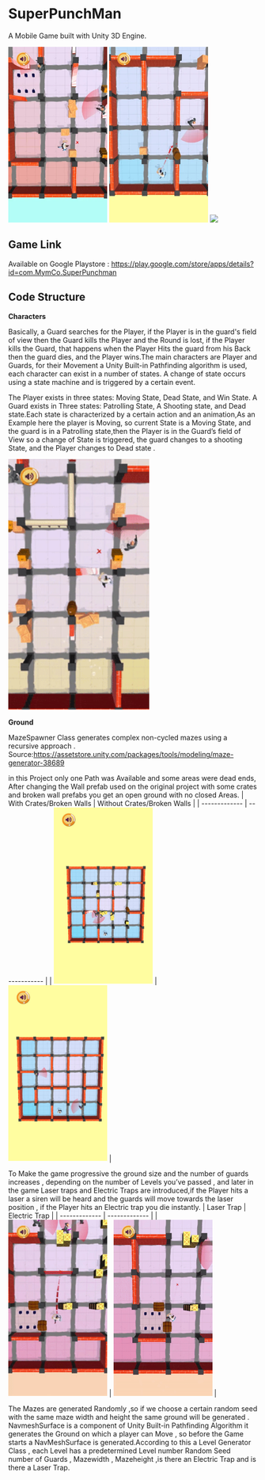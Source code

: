 # SuperPunchMan
<body>
  
A Mobile Game built with Unity 3D Engine.
  
</body>

<img SRC="RobbersRace/Media/Photo1.png" width="200">  <img SRC="RobbersRace/Media/Photo2.png" width="200"> <img SRC="RobbersRace/Media/ezgif.com-gif-maker.gif" width="285">
<body>
  
## Game Link 
  
  Available on Google Playstore : https://play.google.com/store/apps/details?id=com.MymCo.SuperPunchman
## Code Structure 

**Characters** 

Basically, a Guard searches for the Player, if the Player is in the guard's field of view then the Guard kills the Player and the Round is lost, if the Player kills the Guard, that happens when the Player Hits the guard from his Back then the guard dies, and the Player wins.The main characters are Player and Guards, for their Movement a Unity Built-in Pathfinding algorithm is used, each character can exist in a number of states. A change of state occurs using a state machine and is triggered by a certain event.
 
The Player exists in three states: Moving State, Dead State, and Win State. A Guard exists in Three states: Patrolling State, A Shooting state, and Dead state.Each state is characterized by a certain action and an animation,As an Example here the player is Moving, so current State is a Moving State,  and the guard is in a Patrolling state,then the Player is in the Guard’s field of View so a change of State is triggered, the guard changes to a shooting State, and the Player changes to Dead state .
  

  <img SRC="RobbersRace/Media/Move-Dead.gif" width="285">

  
**Ground**

MazeSpawner Class generates complex non-cycled mazes using a recursive approach . Source:https://assetstore.unity.com/packages/tools/modeling/maze-generator-38689

in this Project only one Path was Available and some areas were dead ends, After changing the Wall prefab used on the original project with some crates and broken wall prefabs you get an open ground with no closed Areas.
| With Crates/Broken Walls  | Without Crates/Broken Walls |
| ------------- | ------------- |
| <img SRC="RobbersRace/Media/MazeWithCrates.jpg" width="200">  |  <img SRC="RobbersRace/Media/MazeWithoutCrates.jpg" width="200">  |



To Make the game progressive the ground size  and the number of guards increases , depending on the number of Levels you’ve passed , and later in the game  Laser traps and  Electric Traps are introduced,if the Player hits a laser a siren will be heard and the guards will move towards the laser position , if the Player hits an  Electric trap you die instantly.
 | Laser Trap   | Electric Trap |
| ------------- | ------------- |
| <img SRC="RobbersRace/Media/LaserTrap.gif" width="200">  |  <img SRC="RobbersRace/Media/ElectricTrap.gif" width="200">  |

The Mazes are generated Randomly ,so if we choose a certain random seed with the same maze width and height the same ground will be generated .
NavmeshSurface is a component  of Unity Built-in Pathfinding Algorithm it generates the Ground on which a player can Move , so before the Game starts a NavMeshSurface is generated.According to this a Level Generator Class , each Level has a predetermined Level number Random Seed number of Guards , Mazewidth , Mazeheight ,is there an Electric Trap and  is there a Laser Trap. 




  </body >



